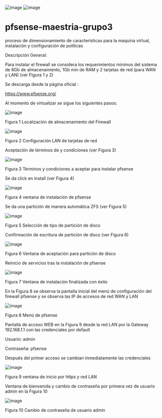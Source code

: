 ![image](https://github.com/lazuniga03/pfsense-maestria-grupo3/assets/144503813/8133f468-04e7-4a66-bcc1-15cb70ecab2c) ![image](https://github.com/lazuniga03/pfsense-maestria-grupo3/assets/144503813/f385eb05-fb30-461a-9a17-b5ae8c681686)

# pfsense-maestria-grupo3
proceso de dimensionamiento de características para la maquina virtual, instalación y configuración de políticas

Descripción General:

Para instalar el firewall se considera los requerimientos mínimos del sistema de 8Gb de almacenamiento, 1Gb min de RAM y 2 tarjetas de red (para WAN y LAN) (ver Figura 1 y 2)

Se descarga desde la página oficial :

https://www.pfsense.org/ 

Al momento de virtualizar se sigue los siguientes pasos:

![image](https://github.com/lazuniga03/pfsense-maestria-grupo3/assets/144503813/72722099-5493-46e2-9621-d76ea68a2711)

Figura 1 Localización de almacenamiento del Firewall

 ![image](https://github.com/lazuniga03/pfsense-maestria-grupo3/assets/144503813/24b6690c-97a8-4c99-82b6-a3a29f3689ed)


Figura 2 Configuración LAN de tarjetas de red
 
Aceptación de términos de y condiciones (ver Figura 3)

![image](https://github.com/lazuniga03/pfsense-maestria-grupo3/assets/144503813/66a69458-3431-4efb-b73f-509a940fcdc4)

Figura 3 Términos y condiciones a aceptar para instalar pfsense

Se da click en install (ver Figura 4)

 ![image](https://github.com/lazuniga03/pfsense-maestria-grupo3/assets/144503813/b4aa41f3-f711-40a9-ba43-ceeda9d63115)

Figura 4 ventana de instalación de pfsense
 
Se da una partición de manera automática ZFS (ver Figura 5)

![image](https://github.com/lazuniga03/pfsense-maestria-grupo3/assets/144503813/b0091a83-5ed3-4cfc-a525-64fdabcb96fc)

Figura 5 Selección de tipo de partición de disco

 Confirmación de escritura de partición de disco (ver Figura 6)

![image](https://github.com/lazuniga03/pfsense-maestria-grupo3/assets/144503813/677f80f8-2bc0-4e1b-b6e7-f1e6dfff831d)

Figura 6 Ventana de aceptación para partición de disco
 
Reinicio de servicios tras la instalación de pfsense

![image](https://github.com/lazuniga03/pfsense-maestria-grupo3/assets/144503813/323d66c6-3dbc-4f67-a444-216ecc793a68)

Figura 7 Ventana de instalación finalizada con éxito
 
En la Figura 8 se observa la pantalla inicial del menú de configuración del firewall pfsense y se observa las IP de accesos de red WAN y LAN 

![image](https://github.com/lazuniga03/pfsense-maestria-grupo3/assets/144503813/e36ef19d-613f-4e16-ad59-9e2f0d68ebe5)

Figura 8 Menú de pfsense

 
Pantalla de acceso WEB en la Figura 9 desde la red LAN por la Gateway 192.168.1.1 con las credenciales por default

Usuario: admin

Contraseña: pfsense

Después del primer acceso se cambian inmediatamente las credenciales 

![image](https://github.com/lazuniga03/pfsense-maestria-grupo3/assets/144503813/be5d1ea7-0185-4b59-8b5f-53df1cda4ec1)

Figura 9 ventana de inicio por https y red LAN

Ventana de bienvenida y cambio de contraseña por primera vez de usuario admin en la Figura 10

![image](https://github.com/lazuniga03/pfsense-maestria-grupo3/assets/144503813/afe6b289-e504-4a8e-bd30-e19dee512628)

Figura 10 Cambio de contraseña de usuario admin
 
